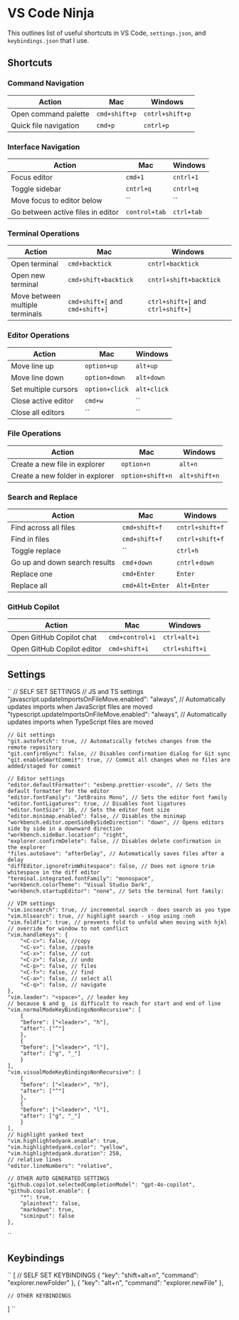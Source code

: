 # VS Code Ninja

This outlines list of useful shortcuts in VS Code, `settings.json`, and `keybindings.json` that I use. 

## Shortcuts
### Command Navigation
| Action | Mac | Windows |
|--------|-----|---------|
| Open command palette | `cmd+shift+p` | `cntrl+shift+p` |
| Quick file navigation | `cmd+p` | `cntrl+p` |

### Interface Navigation
| Action | Mac | Windows |
|--------|-----|---------|
| Focus editor | `cmd+1` | `cntrl+1` |
| Toggle sidebar | `cntrl+q` | `cntrl+q` |
| Move focus to editor below | `` | `` |
| Go between active files in editor | `control+tab` | `ctrl+tab` |

### Terminal Operations
| Action | Mac | Windows |
|--------|-----|---------|
| Open terminal | `cmd+backtick` | `cntrl+backtick` |
| Open new terminal | `cmd+shift+backtick` | `cntrl+shift+backtick` |
| Move between multiple terminals | `cmd+shift+[` and `cmd+shift+]` | `ctrl+shift+[` and `ctrl+shift+]` |

### Editor Operations
| Action | Mac | Windows |
|--------|-----|---------|
| Move line up | `option+up` | `alt+up` |
| Move line down | `option+down` | `alt+down` |
| Set multiple cursors | `option+click` | `alt+click` |
| Close active editor | `cmd+w` | `` |
| Close all editors | `` | `` |

### File Operations
| Action | Mac | Windows |
|--------|-----|---------|
| Create a new file in explorer | `option+n` | `alt+n` |
| Create a new folder in explorer | `option+shift+n` | `alt+shift+n` |

### Search and Replace
| Action | Mac | Windows |
|--------|-----|---------|
| Find across all files | `cmd+shift+f` | `cntrl+shift+f` |
| Find in files | `cmd+shift+f` | `cntrl+shift+f` |
| Toggle replace | `` | `ctrl+h` |
| Go up and down search results | `cmd`+`down` |`cntrl`+`down`|
| Replace one | `cmd+Enter` | `Enter` |
| Replace all | `cmd+Alt+Enter` | `Alt+Enter` |

### GitHub Copilot
| Action | Mac | Windows |
|--------|-----|---------|
| Open GitHub Copilot chat | `cmd+control+i` | `ctrl+alt+i` |
| Open GitHub Copilot editor | `cmd+shift+i` | `ctrl+shift+i` |
## Settings
``
	// SELF SET SETTINGS
	// JS and TS settings
	"javascript.updateImportsOnFileMove.enabled": "always", // Automatically updates imports when JavaScript files are moved
	"typescript.updateImportsOnFileMove.enabled": "always", // Automatically updates imports when TypeScript files are moved

	// Git settings
	"git.autofetch": true, // Automatically fetches changes from the remote repository
	"git.confirmSync": false, // Disables confirmation dialog for Git sync
	"git.enableSmartCommit": true, // Commit all changes when no files are added/staged for commit

	// Editor settings
	"editor.defaultFormatter": "esbenp.prettier-vscode", // Sets the default formatter for the editor
	"editor.fontFamily": "JetBrains Mono", // Sets the editor font family
	"editor.fontLigatures": true, // Disables font ligatures
	"editor.fontSize": 16, // Sets the editor font size
	"editor.minimap.enabled": false, // Disables the minimap
	"workbench.editor.openSideBySideDirection": "down", // Opens editors side by side in a downward direction
	"workbench.sideBar.location": "right",
	"explorer.confirmDelete": false, // Disables delete confirmation in the explorer
	"files.autoSave": "afterDelay", // Automatically saves files after a delay
	"diffEditor.ignoreTrimWhitespace": false, // Does not ignore trim whitespace in the diff editor
	"terminal.integrated.fontFamily": "monospace",
	"workbench.colorTheme": "Visual Studio Dark",
	"workbench.startupEditor": "none", // Sets the terminal font family:

	// VIM settings
	"vim.incsearch": true, // incremental search - does search as you type
	"vim.hlsearch": true, // highlight search - stop using :noh
	"vim.foldfix": true, // prevents fold to unfold when moving with hjkl
	// override for window to not conflict
	"vim.handleKeys": {
		"<C-c>": false, //copy
		"<C-v>": false, //paste
		"<C-x>": false, // cut
		"<C-z>": false, // undo
		"<C-p>": false, // files
		"<C-f>": false, // find
		"<C-a>": false, // select all
		"<C-q>": false, // navigate
	},
	"vim.leader": "<space>", // leader key
	// because $ and g_ is difficult to reach for start and end of line
	"vim.normalModeKeyBindingsNonRecursive": [
		{
		"before": ["<leader>", "h"],
		"after": ["^"]
		},
		{
		"before": ["<leader>", "l"],
		"after": ["g", "_"]
		}
	],
	"vim.visualModeKeyBindingsNonRecursive": [
		{
		"before": ["<leader>", "h"],
		"after": ["^"]
		},
		{
		"before": ["<leader>", "l"],
		"after": ["g", "_"]
		}
	],
	// highlight yanked text
	"vim.highlightedyank.enable": true,
	"vim.highlightedyank.color": "yellow",
	"vim.highlightedyank.duration": 250,
	// relative lines
	"editor.lineNumbers": "relative",

	// OTHER AUTO GENERATED SETTINGS
	"github.copilot.selectedCompletionModel": "gpt-4o-copilot",
	"github.copilot.enable": {
		"*": true,
		"plaintext": false,
		"markdown": true,
		"scminput": false
	},
``

## Keybindings
``
[
    // SELF SET KEYBINDINGS
    {
        "key": "shift+alt+n",
        "command": "explorer.newFolder"
    },
    {
        "key": "alt+n",
        "command": "explorer.newFile"
    },
    
    // OTHER KEYBINDINGS 
]
``
